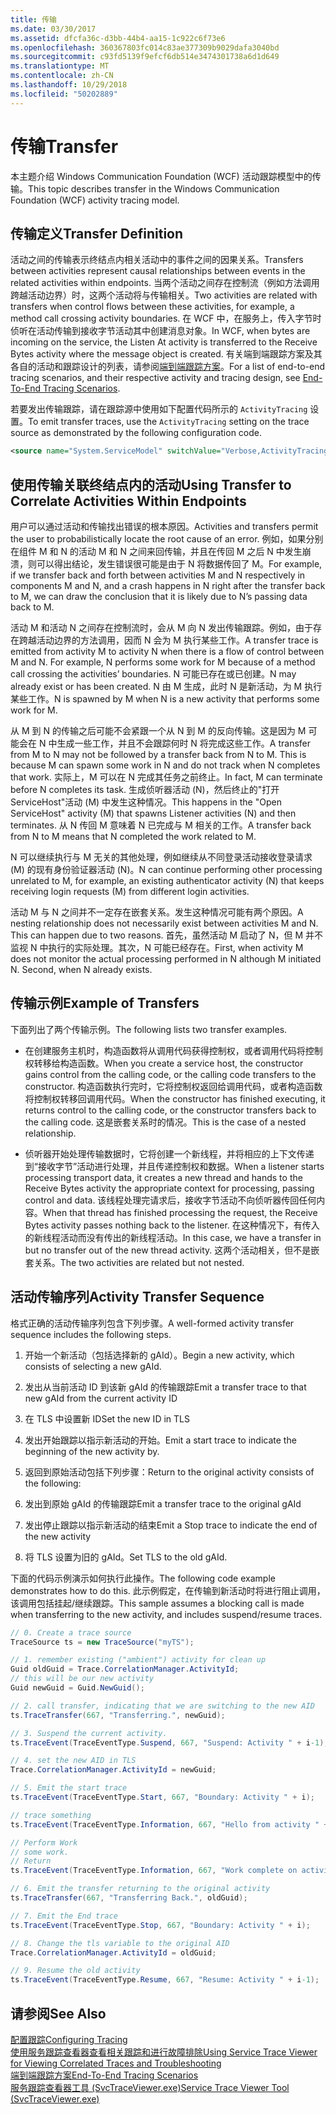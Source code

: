 ```yaml
---
title: 传输
ms.date: 03/30/2017
ms.assetid: dfcfa36c-d3bb-44b4-aa15-1c922c6f73e6
ms.openlocfilehash: 360367803fc014c83ae377309b9029dafa3040bd
ms.sourcegitcommit: c93fd5139f9efcf6db514e3474301738a6d1d649
ms.translationtype: MT
ms.contentlocale: zh-CN
ms.lasthandoff: 10/29/2018
ms.locfileid: "50202889"
---
```

# <a name="transfer"></a><span data-ttu-id="47cba-102">传输</span><span class="sxs-lookup"><span data-stu-id="47cba-102">Transfer</span></span>
<span data-ttu-id="47cba-103">本主题介绍 Windows Communication Foundation (WCF) 活动跟踪模型中的传输。</span><span class="sxs-lookup"><span data-stu-id="47cba-103">This topic describes transfer in the Windows Communication Foundation (WCF) activity tracing model.</span></span>  
  
## <a name="transfer-definition"></a><span data-ttu-id="47cba-104">传输定义</span><span class="sxs-lookup"><span data-stu-id="47cba-104">Transfer Definition</span></span>  
 <span data-ttu-id="47cba-105">活动之间的传输表示终结点内相关活动中的事件之间的因果关系。</span><span class="sxs-lookup"><span data-stu-id="47cba-105">Transfers between activities represent causal relationships between events in the related activities within endpoints.</span></span> <span data-ttu-id="47cba-106">当两个活动之间存在控制流（例如方法调用跨越活动边界）时，这两个活动将与传输相关。</span><span class="sxs-lookup"><span data-stu-id="47cba-106">Two activities are related with transfers when control flows between these activities, for example, a method call crossing activity boundaries.</span></span> <span data-ttu-id="47cba-107">在 WCF 中，在服务上，传入字节时侦听在活动传输到接收字节活动其中创建消息对象。</span><span class="sxs-lookup"><span data-stu-id="47cba-107">In WCF, when bytes are incoming on the service, the Listen At activity is transferred to the Receive Bytes activity where the message object is created.</span></span> <span data-ttu-id="47cba-108">有关端到端跟踪方案及其各自的活动和跟踪设计的列表，请参阅[端到端跟踪方案](../../../../../docs/framework/wcf/diagnostics/tracing/end-to-end-tracing-scenarios.md)。</span><span class="sxs-lookup"><span data-stu-id="47cba-108">For a list of end-to-end tracing scenarios, and their respective activity and tracing design, see [End-To-End Tracing Scenarios](../../../../../docs/framework/wcf/diagnostics/tracing/end-to-end-tracing-scenarios.md).</span></span>  
  
 <span data-ttu-id="47cba-109">若要发出传输跟踪，请在跟踪源中使用如下配置代码所示的 `ActivityTracing` 设置。</span><span class="sxs-lookup"><span data-stu-id="47cba-109">To emit transfer traces, use the `ActivityTracing` setting on the trace source as demonstrated by the following configuration code.</span></span>  
  
```xml  
<source name="System.ServiceModel" switchValue="Verbose,ActivityTracing">  
```  
  
## <a name="using-transfer-to-correlate-activities-within-endpoints"></a><span data-ttu-id="47cba-110">使用传输关联终结点内的活动</span><span class="sxs-lookup"><span data-stu-id="47cba-110">Using Transfer to Correlate Activities Within Endpoints</span></span>  
 <span data-ttu-id="47cba-111">用户可以通过活动和传输找出错误的根本原因。</span><span class="sxs-lookup"><span data-stu-id="47cba-111">Activities and transfers permit the user to probabilistically locate the root cause of an error.</span></span> <span data-ttu-id="47cba-112">例如，如果分别在组件 M 和 N 的活动 M 和 N 之间来回传输，并且在传回 M 之后 N 中发生崩溃，则可以得出结论，发生错误很可能是由于 N 将数据传回了 M。</span><span class="sxs-lookup"><span data-stu-id="47cba-112">For example, if we transfer back and forth between activities M and N respectively in components M and N, and a crash happens in N right after the transfer back to M, we can draw the conclusion that it is likely due to N’s passing data back to M.</span></span>  
  
 <span data-ttu-id="47cba-113">活动 M 和活动 N 之间存在控制流时，会从 M 向 N 发出传输跟踪。例如，由于存在跨越活动边界的方法调用，因而 N 会为 M 执行某些工作。</span><span class="sxs-lookup"><span data-stu-id="47cba-113">A transfer trace is emitted from activity M to activity N when there is a flow of control between M and N. For example, N performs some work for M because of a method call crossing the activities’ boundaries.</span></span> <span data-ttu-id="47cba-114">N 可能已存在或已创建。</span><span class="sxs-lookup"><span data-stu-id="47cba-114">N may already exist or has been created.</span></span> <span data-ttu-id="47cba-115">N 由 M 生成，此时 N 是新活动，为 M 执行某些工作。</span><span class="sxs-lookup"><span data-stu-id="47cba-115">N is spawned by M when N is a new activity that performs some work for M.</span></span>  
  
 <span data-ttu-id="47cba-116">从 M 到 N 的传输之后可能不会紧跟一个从 N 到 M 的反向传输。这是因为 M 可能会在 N 中生成一些工作，并且不会跟踪何时 N 将完成这些工作。</span><span class="sxs-lookup"><span data-stu-id="47cba-116">A transfer from M to N may not be followed by a transfer back from N to M. This is because M can spawn some work in N and do not track when N completes that work.</span></span> <span data-ttu-id="47cba-117">实际上，M 可以在 N 完成其任务之前终止。</span><span class="sxs-lookup"><span data-stu-id="47cba-117">In fact, M can terminate before N completes its task.</span></span> <span data-ttu-id="47cba-118">生成侦听器活动 (N)，然后终止的"打开 ServiceHost"活动 (M) 中发生这种情况。</span><span class="sxs-lookup"><span data-stu-id="47cba-118">This happens in the "Open ServiceHost" activity (M) that spawns Listener activities (N) and then terminates.</span></span> <span data-ttu-id="47cba-119">从 N 传回 M 意味着 N 已完成与 M 相关的工作。</span><span class="sxs-lookup"><span data-stu-id="47cba-119">A transfer back from N to M means that N completed the work related to M.</span></span>  
  
 <span data-ttu-id="47cba-120">N 可以继续执行与 M 无关的其他处理，例如继续从不同登录活动接收登录请求 (M) 的现有身份验证器活动 (N)。</span><span class="sxs-lookup"><span data-stu-id="47cba-120">N can continue performing other processing unrelated to M, for example, an existing authenticator activity (N) that keeps receiving login requests (M) from different login activities.</span></span>  
  
 <span data-ttu-id="47cba-121">活动 M 与 N 之间并不一定存在嵌套关系。发生这种情况可能有两个原因。</span><span class="sxs-lookup"><span data-stu-id="47cba-121">A nesting relationship does not necessarily exist between activities M and N. This can happen due to two reasons.</span></span> <span data-ttu-id="47cba-122">首先，虽然活动 M 启动了 N，但 M 并不监视 N 中执行的实际处理。其次，N 可能已经存在。</span><span class="sxs-lookup"><span data-stu-id="47cba-122">First, when activity M does not monitor the actual processing performed in N although M initiated N. Second, when N already exists.</span></span>  
  
## <a name="example-of-transfers"></a><span data-ttu-id="47cba-123">传输示例</span><span class="sxs-lookup"><span data-stu-id="47cba-123">Example of Transfers</span></span>  
 <span data-ttu-id="47cba-124">下面列出了两个传输示例。</span><span class="sxs-lookup"><span data-stu-id="47cba-124">The following lists two transfer examples.</span></span>  
  
-   <span data-ttu-id="47cba-125">在创建服务主机时，构造函数将从调用代码获得控制权，或者调用代码将控制权转移给构造函数。</span><span class="sxs-lookup"><span data-stu-id="47cba-125">When you create a service host, the constructor gains control from the calling code, or the calling code transfers to the constructor.</span></span> <span data-ttu-id="47cba-126">构造函数执行完时，它将控制权返回给调用代码，或者构造函数将控制权转移回调用代码。</span><span class="sxs-lookup"><span data-stu-id="47cba-126">When the constructor has finished executing, it returns control to the calling code, or the constructor transfers back to the calling code.</span></span> <span data-ttu-id="47cba-127">这是嵌套关系时的情况。</span><span class="sxs-lookup"><span data-stu-id="47cba-127">This is the case of a nested relationship.</span></span>  
  
-   <span data-ttu-id="47cba-128">侦听器开始处理传输数据时，它将创建一个新线程，并将相应的上下文传递到“接收字节”活动进行处理，并且传递控制权和数据。</span><span class="sxs-lookup"><span data-stu-id="47cba-128">When a listener starts processing transport data, it creates a new thread and hands to the Receive Bytes activity the appropriate context for processing, passing control and data.</span></span> <span data-ttu-id="47cba-129">该线程处理完请求后，接收字节活动不向侦听器传回任何内容。</span><span class="sxs-lookup"><span data-stu-id="47cba-129">When that thread has finished processing the request, the Receive Bytes activity passes nothing back to the listener.</span></span> <span data-ttu-id="47cba-130">在这种情况下，有传入的新线程活动而没有传出的新线程活动。</span><span class="sxs-lookup"><span data-stu-id="47cba-130">In this case, we have a transfer in but no transfer out of the new thread activity.</span></span> <span data-ttu-id="47cba-131">这两个活动相关，但不是嵌套关系。</span><span class="sxs-lookup"><span data-stu-id="47cba-131">The two activities are related but not nested.</span></span>  
  
## <a name="activity-transfer-sequence"></a><span data-ttu-id="47cba-132">活动传输序列</span><span class="sxs-lookup"><span data-stu-id="47cba-132">Activity Transfer Sequence</span></span>  
 <span data-ttu-id="47cba-133">格式正确的活动传输序列包含下列步骤。</span><span class="sxs-lookup"><span data-stu-id="47cba-133">A well-formed activity transfer sequence includes the following steps.</span></span>  
  
1.  <span data-ttu-id="47cba-134">开始一个新活动（包括选择新的 gAId）。</span><span class="sxs-lookup"><span data-stu-id="47cba-134">Begin a new activity, which consists of selecting a new gAId.</span></span>  
  
2.  <span data-ttu-id="47cba-135">发出从当前活动 ID 到该新 gAId 的传输跟踪</span><span class="sxs-lookup"><span data-stu-id="47cba-135">Emit a transfer trace to that new gAId from the current activity ID</span></span>  
  
3.  <span data-ttu-id="47cba-136">在 TLS 中设置新 ID</span><span class="sxs-lookup"><span data-stu-id="47cba-136">Set the new ID in TLS</span></span>  
  
4.  <span data-ttu-id="47cba-137">发出开始跟踪以指示新活动的开始。</span><span class="sxs-lookup"><span data-stu-id="47cba-137">Emit a start trace to indicate the beginning of the new activity by.</span></span>  
  
5.  <span data-ttu-id="47cba-138">返回到原始活动包括下列步骤：</span><span class="sxs-lookup"><span data-stu-id="47cba-138">Return to the original activity consists of the following:</span></span>  
  
6.  <span data-ttu-id="47cba-139">发出到原始 gAId 的传输跟踪</span><span class="sxs-lookup"><span data-stu-id="47cba-139">Emit a transfer trace to the original gAId</span></span>  
  
7.  <span data-ttu-id="47cba-140">发出停止跟踪以指示新活动的结束</span><span class="sxs-lookup"><span data-stu-id="47cba-140">Emit a Stop trace to indicate the end of the new activity</span></span>  
  
8.  <span data-ttu-id="47cba-141">将 TLS 设置为旧的 gAId。</span><span class="sxs-lookup"><span data-stu-id="47cba-141">Set TLS to the old gAId.</span></span>  
  
 <span data-ttu-id="47cba-142">下面的代码示例演示如何执行此操作。</span><span class="sxs-lookup"><span data-stu-id="47cba-142">The following code example demonstrates how to do this.</span></span> <span data-ttu-id="47cba-143">此示例假定，在传输到新活动时将进行阻止调用，该调用包括挂起/继续跟踪。</span><span class="sxs-lookup"><span data-stu-id="47cba-143">This sample assumes a blocking call is made when transferring to the new activity, and includes suspend/resume traces.</span></span>  
  
```csharp
// 0. Create a trace source  
TraceSource ts = new TraceSource("myTS");  

// 1. remember existing ("ambient") activity for clean up  
Guid oldGuid = Trace.CorrelationManager.ActivityId;  
// this will be our new activity  
Guid newGuid = Guid.NewGuid();   

// 2. call transfer, indicating that we are switching to the new AID  
ts.TraceTransfer(667, "Transferring.", newGuid);  

// 3. Suspend the current activity.  
ts.TraceEvent(TraceEventType.Suspend, 667, "Suspend: Activity " + i-1);  

// 4. set the new AID in TLS  
Trace.CorrelationManager.ActivityId = newGuid;  

// 5. Emit the start trace  
ts.TraceEvent(TraceEventType.Start, 667, "Boundary: Activity " + i);  

// trace something  
ts.TraceEvent(TraceEventType.Information, 667, "Hello from activity " + i);  

// Perform Work  
// some work.  
// Return  
ts.TraceEvent(TraceEventType.Information, 667, "Work complete on activity " + i);   

// 6. Emit the transfer returning to the original activity  
ts.TraceTransfer(667, "Transferring Back.", oldGuid);  

// 7. Emit the End trace  
ts.TraceEvent(TraceEventType.Stop, 667, "Boundary: Activity " + i);  

// 8. Change the tls variable to the original AID  
Trace.CorrelationManager.ActivityId = oldGuid;    

// 9. Resume the old activity  
ts.TraceEvent(TraceEventType.Resume, 667, "Resume: Activity " + i-1);  
```  
  
## <a name="see-also"></a><span data-ttu-id="47cba-144">请参阅</span><span class="sxs-lookup"><span data-stu-id="47cba-144">See Also</span></span>  
 [<span data-ttu-id="47cba-145">配置跟踪</span><span class="sxs-lookup"><span data-stu-id="47cba-145">Configuring Tracing</span></span>](../../../../../docs/framework/wcf/diagnostics/tracing/configuring-tracing.md)  
 [<span data-ttu-id="47cba-146">使用服务跟踪查看器查看相关跟踪和进行故障排除</span><span class="sxs-lookup"><span data-stu-id="47cba-146">Using Service Trace Viewer for Viewing Correlated Traces and Troubleshooting</span></span>](../../../../../docs/framework/wcf/diagnostics/tracing/using-service-trace-viewer-for-viewing-correlated-traces-and-troubleshooting.md)  
 [<span data-ttu-id="47cba-147">端到端跟踪方案</span><span class="sxs-lookup"><span data-stu-id="47cba-147">End-To-End Tracing Scenarios</span></span>](../../../../../docs/framework/wcf/diagnostics/tracing/end-to-end-tracing-scenarios.md)  
 [<span data-ttu-id="47cba-148">服务跟踪查看器工具 (SvcTraceViewer.exe)</span><span class="sxs-lookup"><span data-stu-id="47cba-148">Service Trace Viewer Tool (SvcTraceViewer.exe)</span></span>](../../../../../docs/framework/wcf/service-trace-viewer-tool-svctraceviewer-exe.md)
